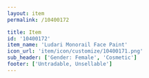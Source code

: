```yaml
---
layout: item
permalink: /10400172

title: Item
id: '10400172'
item_name: 'Ludari Monorail Face Paint'
icon_url: 'item/icon/customize/10400171.png'
sub_header: ['Gender: Female', 'Cosmetic']
footer: ['Untradable, Unsellable']
---
```

